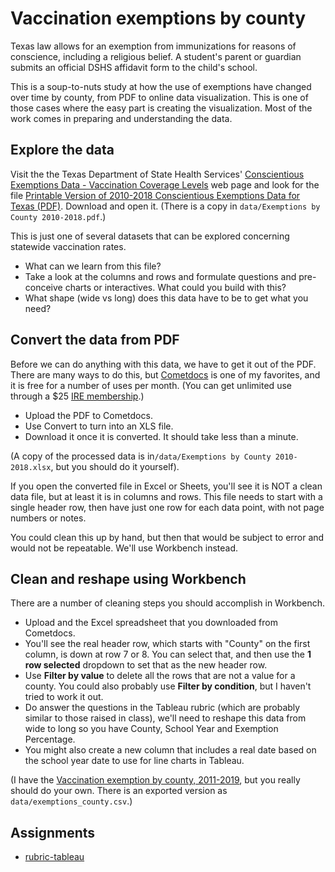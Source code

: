 # Vaccination exemptions by county

Texas law allows for an exemption from immunizations for reasons of conscience, including a religious belief. A student's parent or guardian submits an official DSHS affidavit form to the child's school.

This is a soup-to-nuts study at how the use of exemptions have changed over time by county, from PDF to online data visualization. This is one of those cases where the easy part is creating the visualization. Most of the work comes in preparing and understanding the data.

## Explore the data

Visit the the Texas Department of State Health Services' [Conscientious Exemptions Data - Vaccination Coverage Levels](https://www.dshs.texas.gov/immunize/coverage/Conscientious-Exemptions-Data.shtm) web page and look for the file [Printable Version of 2010-2018 Conscientious Exemptions Data for Texas (PDF)](https://www.dshs.texas.gov/uploadedFiles/Content/Prevention_and_Preparedness/immunize/coverage/schools/Exemptions%20by%20County%202010-2018.pdf). Download and open it. (There is a copy in `data/Exemptions by County 2010-2018.pdf`.)

This is just one of several datasets that can be explored concerning statewide vaccination rates.

- What can we learn from this file?
- Take a look at the columns and rows and formulate questions and pre-conceive charts or interactives. What could you build with this?
- What shape (wide vs long) does this data have to be to get what you need?

## Convert the data from PDF

Before we can do anything with this data, we have to get it out of the PDF. There are many ways to do this, but [Cometdocs](https://www.cometdocs.com) is one of my favorites, and it is free for a number of uses per month. (You can get unlimited use through a $25 [IRE membership](https://www.ire.org/membership/terms-and-rates).)

- Upload the PDF to Cometdocs.
- Use Convert to turn into an XLS file.
- Download it once it is converted. It should take less than a minute.

(A copy of the processed data is in`/data/Exemptions by County 2010-2018.xlsx`, but you should do it yourself).

If you open the converted file in Excel or Sheets, you'll see it is NOT a clean data file, but at least it is in columns and rows. This file needs to start with a single header row, then have just one row for each data point, with not page numbers or notes.

You could clean this up by hand, but then that would be subject to error and would not be repeatable. We'll use Workbench instead.

## Clean and reshape using Workbench

There are a number of cleaning steps you should accomplish in Workbench.

- Upload and the Excel spreadsheet that you downloaded from Cometdocs.
- You'll see the real header row, which starts with "County" on the first column, is down at row 7 or 8. You can select that, and then use the **1 row selected** dropdown to set that as the new header row.
- Use **Filter by value** to delete all the rows that are not a value for a county. You could also probably use **Filter by condition**, but I haven't tried to work it out.
- Do answer the questions in the Tableau rubric (which are probably similar to those raised in class), we'll need to reshape this data from wide to long so you have County, School Year and Exemption Percentage.
- You might also create a new column that includes a real date based on the school year date to use for line charts in Tableau.

(I have the [Vaccination exemption by county, 2011-2019](https://app.workbenchdata.com/workflows/36382), but you really should do your own. There is an exported version as `data/exemptions_county.csv`.)

## Assignments

- [rubric-tableau](rubric-tableau.md)
